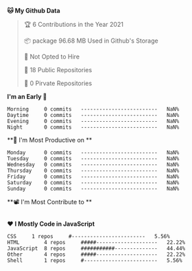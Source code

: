<!--START_SECTION:waka-->
**🐱 My Github Data**
> 🏆 6 Contributions in the Year 2021
 >
> 📦 package 96.68 MB Used in Github's Storage
 >
> 🚫 Not Opted to Hire
 >
> 🚪 18 Public Repositories
 >
> 🔑 0 Pirvate Repositories
 >

**I'm an Early 🐤** 
```text
Morning		0 commits	-------------------------	NaN%
Daytime		0 commits	-------------------------	NaN%
Evening		0 commits	-------------------------	NaN%
Night		0 commits	-------------------------	NaN%
```

**📅 I'm Most Productive on **
```text
Monday		0 commits	-------------------------	NaN%
Tuesday		0 commits	-------------------------	NaN%
Wednesday	0 commits	-------------------------	NaN%
Thursday	0 commits	-------------------------	NaN%
Friday		0 commits	-------------------------	NaN%
Saturday	0 commits	-------------------------	NaN%
Sunday		0 commits	-------------------------	NaN%
```

**📽 I'm Most Contribute to **
```text
```


**❤ I Mostly Code in JavaScript**

```text
CSS		1 repos		#------------------------	5.56%
HTML		4 repos		#####--------------------	22.22%
JavaScript	8 repos		###########--------------	44.44%
Other		4 repos		#####--------------------	22.22%
Shell		1 repos		#------------------------	5.56%
```

<!--END_SECTION:waka-->

